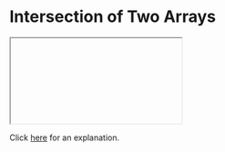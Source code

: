 # Intersection of Two Arrays 

<iframe></iframe>

Click [here](Explanation.md) for an explanation.


